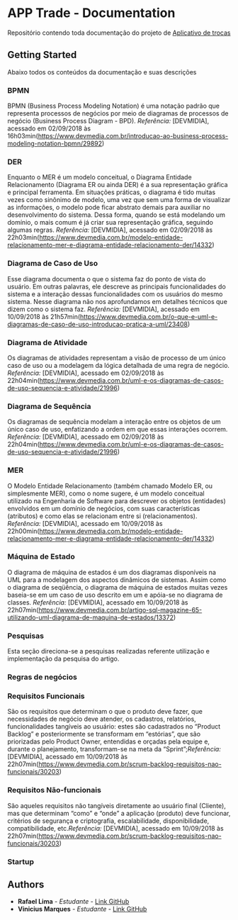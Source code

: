 # APP Trade - Documentation

Repositório contendo toda documentação do projeto de [Aplicativo de trocas](https://github.com/RafaelLimaReis/app-trade)

## Getting Started

Abaixo todos os conteúdos da documentação e suas descrições

### BPMN

BPMN (Business Process Modeling Notation) é uma notação padrão que representa processos de negócios por meio de diagramas de processos de negócio (Business Process Diagram - BPD).
*Referência:* [DEVMIDIA], acessado em 02/09/2018 às 16h03min(https://www.devmedia.com.br/introducao-ao-business-process-modeling-notation-bpmn/29892)

### DER

Enquanto o MER é um modelo conceitual, o Diagrama Entidade Relacionamento (Diagrama ER ou ainda DER) é a sua representação gráfica e principal ferramenta. Em situações práticas, o diagrama é tido muitas vezes como sinônimo de modelo, uma vez que sem uma forma de visualizar as informações, o modelo pode ficar abstrato demais para auxiliar no desenvolvimento do sistema. Dessa forma, quando se está modelando um domínio, o mais comum é já criar sua representação gráfica, seguindo algumas regras.
*Referência:* [DEVMIDIA], acessado em 02/09/2018 às 22h03min(https://www.devmedia.com.br/modelo-entidade-relacionamento-mer-e-diagrama-entidade-relacionamento-der/14332)

### Diagrama de Caso de Uso

Esse diagrama documenta o que o sistema faz do ponto de vista do usuário. Em outras palavras, ele descreve as principais funcionalidades do sistema e a interação dessas funcionalidades com os usuários do mesmo sistema. Nesse diagrama não nos aprofundamos em detalhes técnicos que dizem como o sistema faz.
*Referência:* [DEVMIDIA], acessado em 10/09/2018 às 21h57min(https://www.devmedia.com.br/o-que-e-uml-e-diagramas-de-caso-de-uso-introducao-pratica-a-uml/23408)

### Diagrama de Atividade

Os diagramas de atividades representam a visão de processo de um único caso de uso ou a modelagem da lógica detalhada de uma regra de negócio.
*Referência:* [DEVMIDIA], acessado em 02/09/2018 às 22h04min(https://www.devmedia.com.br/uml-e-os-diagramas-de-casos-de-uso-sequencia-e-atividade/21996)

### Diagrama de Sequência

Os diagramas de sequência modelam a interação entre os objetos de um único caso de uso, enfatizando a ordem em que essas interações ocorrem.
*Referência:* [DEVMIDIA], acessado em 02/09/2018 às 22h04min(https://www.devmedia.com.br/uml-e-os-diagramas-de-casos-de-uso-sequencia-e-atividade/21996)

### MER

O Modelo Entidade Relacionamento (também chamado Modelo ER, ou simplesmente MER), como o nome sugere, é um modelo conceitual utilizado na Engenharia de Software para descrever os objetos (entidades) envolvidos em um domínio de negócios, com suas características (atributos) e como elas se relacionam entre si (relacionamentos).
*Referência:* [DEVMIDIA], acessado em 10/09/2018 às 22h00min(https://www.devmedia.com.br/modelo-entidade-relacionamento-mer-e-diagrama-entidade-relacionamento-der/14332)

### Máquina de Estado

O diagrama de máquina de estados é um dos diagramas disponíveis na UML para a modelagem dos aspectos dinâmicos de sistemas. Assim como o diagrama de seqüência, o diagrama de máquina de estados muitas vezes baseia-se em um caso de uso descrito em um e apóia-se no diagrama de classes.
*Referência:* [DEVMIDIA], acessado em 10/09/2018 às 22h07min(https://www.devmedia.com.br/artigo-sql-magazine-65-utilizando-uml-diagrama-de-maquina-de-estados/13372)

### Pesquisas

Esta seção direciona-se a pesquisas realizadas referente utilização e implementação da pesquisa do artigo.

### Regras de negócios


### Requisitos Funcionais

São os requisitos que determinam o que o produto deve fazer, que necessidades de negócio deve atender, os cadastros, relatórios, funcionalidades tangíveis ao usuário: estes são cadastrados no “Product Backlog” e posteriormente se transformam em “estórias”, que são priorizadas pelo Product Owner, entendidas e orçadas pela equipe e, durante o planejamento, transformam-se na meta da “Sprint”;*Referência:* [DEVMIDIA], acessado em 10/09/2018 às 22h07min(https://www.devmedia.com.br/scrum-backlog-requisitos-nao-funcionais/30203)

### Requisitos Não-funcionais

São aqueles requisitos não tangíveis diretamente ao usuário final (Cliente), mas que determinam “como” e “onde” a aplicação (produto) deve funcionar, critérios de segurança e criptografia, escalabilidade, disponibilidade, compatibilidade, etc.*Referência:* [DEVMIDIA], acessado em 10/09/2018 às 22h07min(https://www.devmedia.com.br/scrum-backlog-requisitos-nao-funcionais/30203)

### Startup


## Authors

* **Rafael Lima** - *Estudante* - [Link GitHub](https://github.com/RafaelLimaReis)
* **Vinicius Marques** - *Estudante* - [Link GitHub](https://github.com/viniiciusmarques)